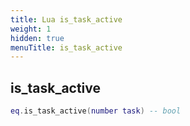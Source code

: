 ```yaml
---
title: Lua is_task_active
weight: 1
hidden: true
menuTitle: is_task_active
---
```

## is_task_active
```lua
eq.is_task_active(number task) -- bool
```